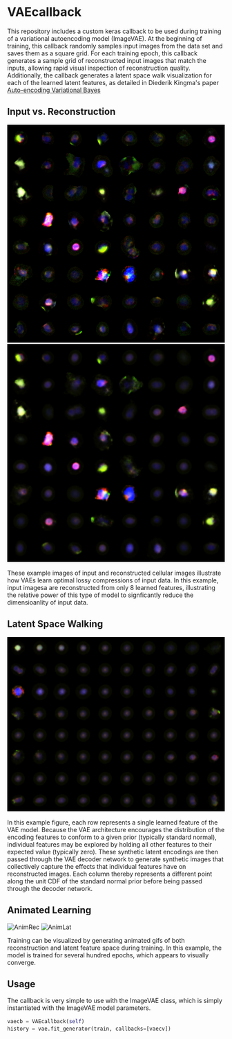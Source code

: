 #	VAEcallback

This repository includes a custom keras callback to be used during training of a variational autoencoding model (ImageVAE).
At the beginning of training, this callback randomly samples input images from the data set and saves them as a square grid.
For each training epoch, this callback generates a sample grid of reconstructed input images that match the inputs, allowing rapid visual inspection of reconstruction quality.
Additionally, the callback generates a latent space walk visualization for each of the learned latent features, as detailed in Diederik Kingma's paper [Auto-encoding Variational Bayes](https://arxiv.org/abs/1312.6114 "Title")

##	Input vs. Reconstruction

![Input](images/input_images.png)
![Recon](images/reconstructed.png)

These example images of input and reconstructed cellular images illustrate how VAEs learn optimal lossy compressions of input data.
In this example, input imagesa are reconstructed from only 8 learned features, illustrating the relative power of this type of model to signficantly reduce the dimensioanlity of input data.

##	Latent Space Walking

![Latent](images/latent_walk.png)

In this example figure, each row represents a single learned feature of the VAE model.
Because the VAE architecture encourages the distribution of the encoding features to conform to a given prior (typically standard normal), individual features may be explored by holding all other features to their expected value (typically zero).
These synthetic latent encodings are then passed through the VAE decoder network to generate synthetic images that collectively capture the effects that individual features have on reconstructed images.
Each column thereby represents a different point along the unit CDF of the standard normal prior before being passed through the decoder network.

##	Animated Learning

![AnimRec](https://media.giphy.com/media/2fP81KLu8p5z0jL0lV/giphy.gif)
![AnimLat](https://media.giphy.com/media/1yieJidjUArlJKBWK8/giphy.gif)

Training can be visualized by generating animated gifs of both reconstruction and latent feature space during training.
In this example, the model is trained for several hundred epochs, which appears to visually converge.

##	Usage

The callback is very simple to use with the ImageVAE class, which is simply instantiated with the ImageVAE model parameters.

```python
vaecb = VAEcallback(self)
history = vae.fit_generator(train, callbacks=[vaecv])
```



